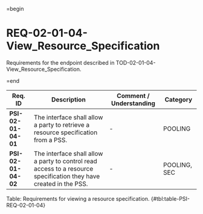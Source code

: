 =begin

# REQ-02-01-04-View_Resource_Specification

Requirements for the endpoint described in TOD-02-01-04-View_Resource_Specification.

=end

| Req. ID                        | Description                         | Comment / Understanding                  | Category                       |
| ------------------------------ | ----------------------------------- | ---------------------------------------- | ------------------------------ |
| __PSI-02-01-04-01__ | The interface shall allow a party to retrieve a resource specification from a PSS.                                 | -                       | POOLING      |
| __PSI-02-01-04-02__ | The interface shall allow a party to control read access to a resource specification they have created in the PSS. | -                       | POOLING, SEC |

Table: Requirements for viewing a resource specification. {#tbl:table-PSI-REQ-02-01-04}
